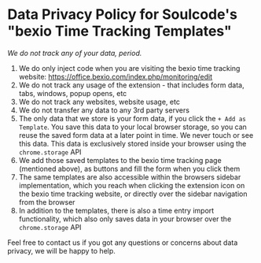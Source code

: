 # Data Privacy Policy for Soulcode's "bexio Time Tracking Templates"

*We do not track any of your data, period.*

1. We do only inject code when you are visiting the bexio time tracking website: <https://office.bexio.com/index.php/monitoring/edit>
1. We do not track any usage of the extension - that includes form data, tabs, windows, popup opens, etc
1. We do not track any websites, website usage, etc
1. We do not transfer any data to any 3rd party servers
1. The only data that we store is your form data, if you click the `+ Add as Template`. You save this data to your local browser storage, so you can reuse the saved form data at a later point in time. We never touch or see this data. This data is exclusively stored inside your browser using the `chrome.storage` API
1. We add those saved templates to the bexio time tracking page (mentioned above), as buttons and fill the form when you click them
1. The same templates are also accessible within the browsers sidebar implementation, which you reach when clicking the extension icon on the bexio time tracking website, or directly over the sidebar navigation from the browser
1. In addition to the templates, there is also a time entry import functionality, which also only saves data in your browser over the `chrome.storage` API

Feel free to contact us if you got any questions or concerns about data privacy, we will be happy to help.
